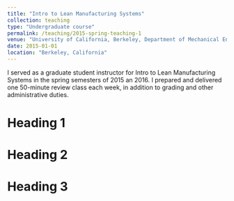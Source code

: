 ```yaml
---
title: "Intro to Lean Manufacturing Systems"
collection: teaching
type: "Undergraduate course"
permalink: /teaching/2015-spring-teaching-1
venue: "University of California, Berkeley, Department of Mechanical Engineering"
date: 2015-01-01
location: "Berkeley, California"
---
```


I served as a graduate student instructor for Intro to Lean Manufacturing Systems in the spring semesters of 2015 an 2016. I prepared and delivered one 50-minute review class each week, in addition to grading and other administrative duties.

Heading 1
======

Heading 2
======

Heading 3
======
